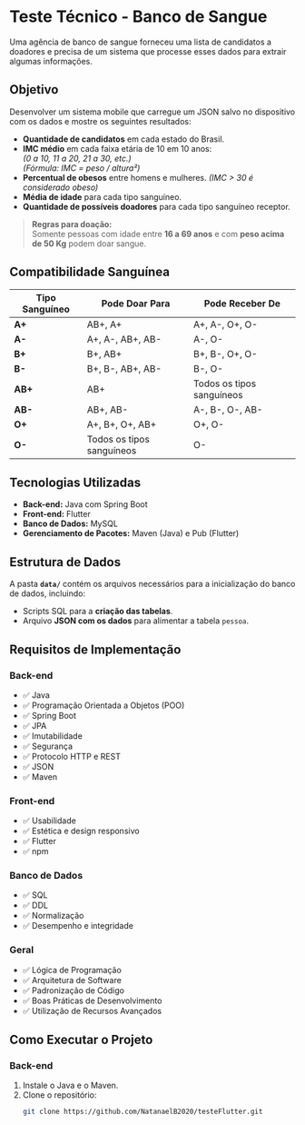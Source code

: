 # Teste Técnico - Banco de Sangue

Uma agência de banco de sangue forneceu uma lista de candidatos a doadores e precisa de um sistema que processe esses dados para extrair algumas informações.

## Objetivo

Desenvolver um sistema mobile que carregue um JSON salvo no dispositivo com os dados e mostre os seguintes resultados:

- **Quantidade de candidatos** em cada estado do Brasil.
- **IMC médio** em cada faixa etária de 10 em 10 anos:  
  *(0 a 10, 11 a 20, 21 a 30, etc.)*  
  *(Fórmula: IMC = peso / altura²)*
- **Percentual de obesos** entre homens e mulheres. *(IMC > 30 é considerado obeso)*
- **Média de idade** para cada tipo sanguíneo.
- **Quantidade de possíveis doadores** para cada tipo sanguíneo receptor.  

> **Regras para doação:**  
> Somente pessoas com idade entre **16 a 69 anos** e com **peso acima de 50 Kg** podem doar sangue.

## Compatibilidade Sanguínea

| Tipo Sanguíneo | Pode Doar Para          | Pode Receber De            |
|---------------|-------------------------|----------------------------|
| **A+**       | AB+, A+                  | A+, A-, O+, O-            |
| **A-**       | A+, A-, AB+, AB-         | A-, O-                    |
| **B+**       | B+, AB+                  | B+, B-, O+, O-            |
| **B-**       | B+, B-, AB+, AB-         | B-, O-                    |
| **AB+**      | AB+                      | Todos os tipos sanguíneos  |
| **AB-**      | AB+, AB-                 | A-, B-, O-, AB-           |
| **O+**       | A+, B+, O+, AB+          | O+, O-                    |
| **O-**       | Todos os tipos sanguíneos | O-                         |

## Tecnologias Utilizadas

- **Back-end:** Java com Spring Boot
- **Front-end:** Flutter
- **Banco de Dados:** MySQL
- **Gerenciamento de Pacotes:** Maven (Java) e Pub (Flutter)

## Estrutura de Dados

A pasta **`data/`** contém os arquivos necessários para a inicialização do banco de dados, incluindo:
- Scripts SQL para a **criação das tabelas**.
- Arquivo **JSON com os dados** para alimentar a tabela `pessoa`.

## Requisitos de Implementação

### **Back-end**
- ✅ Java
- ✅ Programação Orientada a Objetos (POO)
- ✅ Spring Boot
- ✅ JPA
- ✅ Imutabilidade
- ✅ Segurança
- ✅ Protocolo HTTP e REST
- ✅ JSON
- ✅ Maven

### **Front-end**
- ✅ Usabilidade
- ✅ Estética e design responsivo
- ✅ Flutter
- ✅ npm

### **Banco de Dados**
- ✅ SQL
- ✅ DDL
- ✅ Normalização
- ✅ Desempenho e integridade

### **Geral**
- ✅ Lógica de Programação
- ✅ Arquitetura de Software
- ✅ Padronização de Código
- ✅ Boas Práticas de Desenvolvimento
- ✅ Utilização de Recursos Avançados

## Como Executar o Projeto

### **Back-end**
1. Instale o Java e o Maven.
2. Clone o repositório:
   ```sh
   git clone https://github.com/NatanaelB2020/testeFlutter.git
